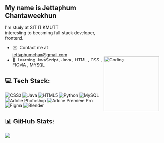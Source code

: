 <img align="right" alt="Coding" width="180" style="margin-top: 200px" src="https://media.giphy.com/media/v1.Y2lkPTc5MGI3NjExY2JtZGVpbXc5bzV4aW12MXU2ZHZyZ21pNWx4ZHFka3RyN3Z2b3Z3diZlcD12MV9pbnRlcm5hbF9naWZfYnlfaWQmY3Q9cw/6o96ru5kUh8GjT9DsJ/giphy.gif">

## My name is Jettaphum Chantaweekhun


I'm study at SIT IT KMUTT <br>
interesting to becoming full-stack developer, frontend.

*   ✉️  Contact me at [jettaphumchan@gmail.com](mailto:jettaphumchan@gmail.com)
*   🧠  Learning JavaScript , Java , HTML , CSS , FIGMA , MYSQL


## 💻 Tech Stack:
![CSS3](https://img.shields.io/badge/css3-%231572B6.svg?style=for-the-badge&logo=css3&logoColor=white) ![Java](https://img.shields.io/badge/java-%23ED8B00.svg?style=for-the-badge&logo=java&logoColor=white) ![HTML5](https://img.shields.io/badge/html5-%23E34F26.svg?style=for-the-badge&logo=html5&logoColor=white) ![Python](https://img.shields.io/badge/python-3670A0?style=for-the-badge&logo=python&logoColor=ffdd54) ![MySQL](https://img.shields.io/badge/mysql-%2300f.svg?style=for-the-badge&logo=mysql&logoColor=white) ![Adobe Photoshop](https://img.shields.io/badge/adobephotoshop-%2331A8FF.svg?style=for-the-badge&logo=adobephotoshop&logoColor=white) ![Adobe Premiere Pro](https://img.shields.io/badge/Adobe%20Premiere%20Pro-9999FF.svg?style=for-the-badge&logo=Adobe%20Premiere%20Pro&logoColor=white) 	![Figma](https://img.shields.io/badge/figma-%23F24E1E.svg?style=for-the-badge&logo=figma&logoColor=white) ![Blender](https://img.shields.io/badge/blender-%23F5792A.svg?style=for-the-badge&logo=blender&logoColor=white)
## 📊 GitHub Stats:
![](https://github-readme-stats.vercel.app/api/top-langs/?username=Jet1a&theme=vue-dark&hide_border=false&include_all_commits=false&count_private=false&layout=compact)

